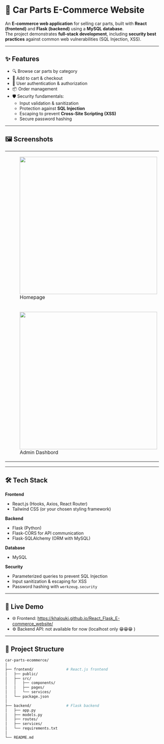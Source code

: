 # 🚗 Car Parts E-Commerce Website

An **E-commerce web application** for selling car parts, built with **React (frontend)** and **Flask (backend)** using a **MySQL database**.  
The project demonstrates **full-stack development**, including **security best practices** against common web vulnerabilities (SQL Injection, XSS).

---

## ✨ Features

- 🔍 Browse car parts by category
- 🛒 Add to cart & checkout
- 🔐 User authentication & authorization
- 📦 Order management
- 🛡️ Security fundamentals:
  - Input validation & sanitization
  - Protection against **SQL Injection**
  - Escaping to prevent **Cross-Site Scripting (XSS)**
  - Secure password hashing

---

## 🖼️ Screenshots

<table align="center">
  <tr>
    <td>
      <figure>
        <img src="https://github.com/user-attachments/assets/feb2e997-c1fb-4174-88e7-861734d7001b" width="450" />
        <figcaption>Homepage</figcaption>
      </figure>
    </td>
    <td>
      <figure>
        <img src="https://github.com/user-attachments/assets/98ab252c-7cc9-44f0-96d5-36e1c3634e8d" width="450" />
        <figcaption>Product List</figcaption>
      </figure>
    </td>
  </tr>
  <tr>
    <td>
      <figure>
        <img src="https://github.com/user-attachments/assets/974b07d8-cc1d-4f75-a61f-bc6300249a7c" width="450" />
        <figcaption>Admin Dashbord</figcaption>
      </figure>
    </td>
    <td>
      <figure>
        <img src="https://github.com/user-attachments/assets/12058a59-6176-414f-8393-fcfe7c876e89" width="450" />
        <figcaption>Shopping Cart</figcaption>
      </figure>
    </td>
  </tr>
</table>


---

## 🛠️ Tech Stack

**Frontend**  
- React.js (Hooks, Axios, React Router)  
- Tailwind CSS (or your chosen styling framework)  

**Backend**  
- Flask (Python)  
- Flask-CORS for API communication  
- Flask-SQLAlchemy (ORM with MySQL)  

**Database**  
- MySQL  

**Security**  
- Parameterized queries to prevent SQL Injection  
- Input sanitization & escaping for XSS  
- Password hashing with `werkzeug.security`

---

## 🚀 Live Demo

- 🌐 Frontend: https://khalouki.github.io/React_Flask_E-commerce_website/
- ⚙️ Backend API: not available for now (localhost only 😁😁😁 )

---

## 📂 Project Structure

```bash
car-parts-ecommerce/
│
├── frontend/               # React.js frontend
│   ├── public/
│   ├── src/
│   │   ├── components/
│   │   ├── pages/
│   │   └── services/
│   └── package.json
│
├── backend/                # Flask backend
│   ├── app.py
│   ├── models.py
│   ├── routes/
│   ├── services/
│   └── requirements.txt
│
└── README.md
